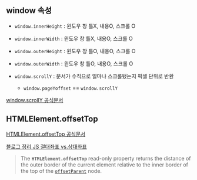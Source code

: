 

## window 속성



- `window.innerHeight` : 윈도우 창 틀X,  내용O, 스크롤 O

- `window.innerWidth` : 윈도우 창 틀X,  내용O, 스크롤 O
- `window.outerHeight` : 윈도우 창 틀O,  내용O, 스크롤 O
- `window.outerWidth` : 윈도우 창 틀O,  내용O, 스크롤 O

- `window.scrollY` : 문서가 수직으로 얼마나 스크롤됐는지 픽셀 단위로 반환 
  - `window.pageYoffset` == `window.scrollY`

[window.scrollY 공식문서](https://developer.mozilla.org/ko/docs/Web/API/Window/scrollY)







## HTMLElement.offsetTop

[HTMLElement.offsetTop 공식문서](https://developer.mozilla.org/en-US/docs/Web/API/HTMLElement/offsetTop)

[블로그 정리 JS 절대좌표 vs.상대좌표](https://mommoo.tistory.com/85)

> The **`HTMLElement.offsetTop`** read-only property returns the distance of the outer border of the current element relative to the inner border of the top of the [`offsetParent`](https://developer.mozilla.org/en-US/docs/Web/API/HTMLElement/offsetParent) node.




